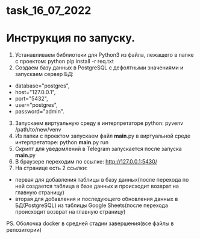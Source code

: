 # task_16_07_2022
# Инструкция по запуску.

 1. Устанавливаем библиотеки для Python3 из файла, лежащего в папке с проектом: python pip install -r req.txt
 2. Создаем базу данных в PostgreSQL с дефолтными значениями и запускаем сервер БД:
   - database="postgres",
   - host="127.0.0.1",
   - port="5432",
   - user="postgres",
   - password="admin".
 3. Запускаем виртуальную среду в интерпретаторе python: pyvenv /path/to/new/venv
 4. Из папки с проектом запускаем файл __main__.py в виртуальной среде интерпретаторе: python __main__.py run
 5. Скрипт для уведомлений в Telegram запускается после запуска __main__.py 
 6. В браузере переходим по ссылке: http://127.0.0.1:5430/
 7. На странице есть 2 ссылки:
   - первая для добавления таблицы в базу данных(после перехода по ней создается таблица в базе данных и происходит возврат на главную страницу)
   - вторая для добавления и последующего обновления данных в БД(PostgreSQL) из таблицы Google Sheets(после перехода происходит возврат на главную страницу)
 
 PS. Оболочка docker в средней стадии завершения(все файлы в репозитории)
